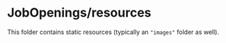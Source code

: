 # JobOpenings/resources

This folder contains static resources (typically an `"images"` folder as well).
